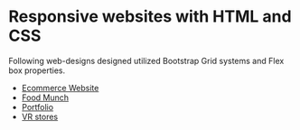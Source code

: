 # Responsive websites with HTML and CSS
Following web-designs designed utilized Bootstrap Grid systems and Flex box properties.
* [Ecommerce Website](https://flybuy-ecommerce-website.netlify.app)
* [Food Munch](https://foodmunch-website.netlify.app)
* [Portfolio](https://portfolio-sample-site.netlify.app)
* [VR stores](https://vr-stores-website.netlify.app)
